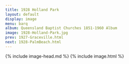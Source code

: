 ```yaml
---
title: 1928 Holland Park
layout: default
display: image
menu: barq
album: Queensland Baptist Churches 1851-1960 Album
image: 1928-Holland-Park.jpg
prev: 1927-Graceville.html
next: 1928-PalmBeach.html
---
```

{% include image-head.md %}
{% include image.html %}